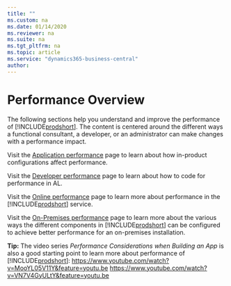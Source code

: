 ```yaml
---
title: ""
ms.custom: na
ms.date: 01/14/2020
ms.reviewer: na
ms.suite: na
ms.tgt_pltfrm: na
ms.topic: article
ms.service: "dynamics365-business-central"
author: 
---
```


# Performance Overview
The following sections help you understand and improve the performance of [!INCLUDE[prodshort](../developer/includes/prodshort.md)]. The  content is centered around the different ways a functional consultant, a developer, or an administrator can make changes with a performance impact. 

Visit the [Application performance](performance-application.md) page to learn about how in-product configurations affect performance.

Visit the [Developer performance](performance-developer.md) page to learn about how to code for performance in AL.

Visit the [Online performance](performance-online.md) page to learn more about performance in the [!INCLUDE[prodshort](../developer/includes/prodshort.md)] service.

Visit the [On-Premises performance](performance-onprem.md) page to learn more about the various ways the different components in [!INCLUDE[prodshort](../developer/includes/prodshort.md)] can be configured to achieve better performance for an on-premises installation.

**Tip:** The video series *Performance Considerations when Building an App* is also a good starting point to learn more about performance of [!INCLUDE[prodshort](../developer/includes/prodshort.md)]:
https://www.youtube.com/watch?v=MooYL05V11Y&feature=youtu.be
https://www.youtube.com/watch?v=VN7V4GyULtY&feature=youtu.be

